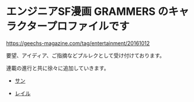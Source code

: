 エンジニアSF漫画 GRAMMERS のキャラクタープロファイルです
=========
https://geechs-magazine.com/tag/entertainment/20161012

 要望、アイディア、ご指摘などプルレクとして受け付けております。

 連載の進行と共に徐々に追加していきます。

* [サン](./Sun/profile.me.md)

* [レイル](./Rail/profile.me.md)
